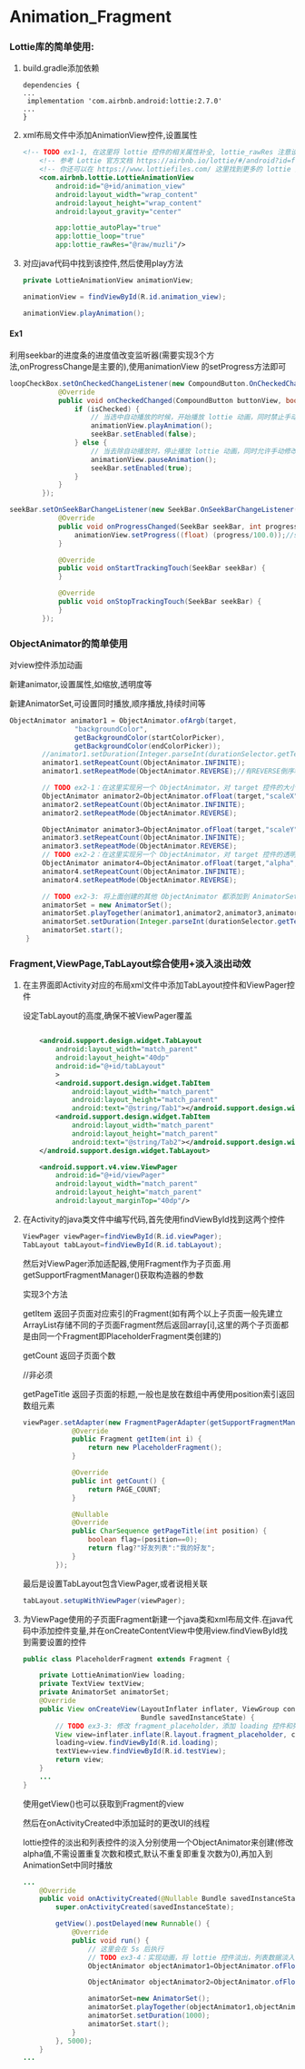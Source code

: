 # Animation_Fragment

### Lottie库的简单使用:

1. build.gradle添加依赖

   ```
   dependencies {
   ...
   	implementation 'com.airbnb.android:lottie:2.7.0'
   ...
   }
   ```

2. xml布局文件中添加AnimationView控件,设置属性

   ```xml
   <!-- TODO ex1-1, 在这里将 lottie 控件的相关属性补全, lottie_rawRes 注意设置为 @raw/material_wave_loading 或者 @raw/muzli-->
       <!-- 参考 Lottie 官方文档 https://airbnb.io/lottie/#/android?id=from-resraw-lottie_rawres-or-assets-lottie_filename -->
       <!-- 你还可以在 https://www.lottiefiles.com/ 这里找到更多的 lottie 资源 -->
       <com.airbnb.lottie.LottieAnimationView
           android:id="@+id/animation_view"
           android:layout_width="wrap_content"
           android:layout_height="wrap_content"
           android:layout_gravity="center"
   
           app:lottie_autoPlay="true"
           app:lottie_loop="true"
           app:lottie_rawRes="@raw/muzli"/>
   ```

3. 对应java代码中找到该控件,然后使用play方法

   ```java
   private LottieAnimationView animationView;
   
   animationView = findViewById(R.id.animation_view);
   
   animationView.playAnimation();
   ```

#### Ex1

利用seekbar的进度条的进度值改变监听器(需要实现3个方法,onProgressChange是主要的),使用animationView 的setProgress方法即可

```java
loopCheckBox.setOnCheckedChangeListener(new CompoundButton.OnCheckedChangeListener() {
            @Override
            public void onCheckedChanged(CompoundButton buttonView, boolean isChecked) {
                if (isChecked) {
                    // 当选中自动播放的时候，开始播放 lottie 动画，同时禁止手动修改进度
                    animationView.playAnimation();
                    seekBar.setEnabled(false);
                } else {
                    // 当去除自动播放时，停止播放 lottie 动画，同时允许手动修改进度
                    animationView.pauseAnimation();
                    seekBar.setEnabled(true);
                }
            }
        });

seekBar.setOnSeekBarChangeListener(new SeekBar.OnSeekBarChangeListener() {
            @Override
            public void onProgressChanged(SeekBar seekBar, int progress, boolean fromUser) {               
                animationView.setProgress((float) (progress/100.0));//seekbar的progress是0~100,Lottie的progress是0~1f
            }

            @Override
            public void onStartTrackingTouch(SeekBar seekBar) {
            }

            @Override
            public void onStopTrackingTouch(SeekBar seekBar) {
            }
        });
```

### ObjectAnimator的简单使用

对view控件添加动画

新建animator,设置属性,如缩放,透明度等

新建AnimatorSet,可设置同时播放,顺序播放,持续时间等

```java
ObjectAnimator animator1 = ObjectAnimator.ofArgb(target,
                "backgroundColor",
                getBackgroundColor(startColorPicker),
                getBackgroundColor(endColorPicker));
        //animator1.setDuration(Integer.parseInt(durationSelector.getText().toString()));
        animator1.setRepeatCount(ObjectAnimator.INFINITE);
        animator1.setRepeatMode(ObjectAnimator.REVERSE);//有REVERSE倒序和RESTART正序两种重复播放方式,一般选REVERSE,相当于原路返回,不会突兀

        // TODO ex2-1：在这里实现另一个 ObjectAnimator，对 target 控件的大小进行缩放，从 1 到 2 循环
        ObjectAnimator animator2=ObjectAnimator.ofFloat(target,"scaleX",1f,2f);
        animator2.setRepeatCount(ObjectAnimator.INFINITE);
        animator2.setRepeatMode(ObjectAnimator.REVERSE);

        ObjectAnimator animator3=ObjectAnimator.ofFloat(target,"scaleY",1f,2f);
        animator3.setRepeatCount(ObjectAnimator.INFINITE);
        animator3.setRepeatMode(ObjectAnimator.REVERSE);
        // TODO ex2-2：在这里实现另一个 ObjectAnimator，对 target 控件的透明度进行修改，从 1 到 0.5f 循环
        ObjectAnimator animator4=ObjectAnimator.ofFloat(target,"alpha",1f,0.5f);
        animator4.setRepeatCount(ObjectAnimator.INFINITE);
        animator4.setRepeatMode(ObjectAnimator.REVERSE);

        // TODO ex2-3: 将上面创建的其他 ObjectAnimator 都添加到 AnimatorSet 中
        animatorSet = new AnimatorSet();
        animatorSet.playTogether(animator1,animator2,animator3,animator4);
        animatorSet.setDuration(Integer.parseInt(durationSelector.getText().toString()));
        animatorSet.start();
    }
```

### Fragment,ViewPage,TabLayout综合使用+淡入淡出动效

1. 在主界面即Activity对应的布局xml文件中添加TabLayout控件和ViewPager控件

   设定TabLayout的高度,确保不被ViewPager覆盖

   ```xml
   
       <android.support.design.widget.TabLayout
           android:layout_width="match_parent"
           android:layout_height="40dp"
           android:id="@+id/tabLayout"
           >
           <android.support.design.widget.TabItem
               android:layout_width="match_parent"
               android:layout_height="match_parent"
               android:text="@string/Tab1"></android.support.design.widget.TabItem>
           <android.support.design.widget.TabItem
               android:layout_width="match_parent"
               android:layout_height="match_parent"
               android:text="@string/Tab2"></android.support.design.widget.TabItem>
       </android.support.design.widget.TabLayout>
   
       <android.support.v4.view.ViewPager
           android:id="@+id/viewPager"
           android:layout_width="match_parent"
           android:layout_height="match_parent"
           android:layout_marginTop="40dp"/>
   ```

2. 在Activity的java类文件中编写代码,首先使用findViewById找到这两个控件

   ```java
   ViewPager viewPager=findViewById(R.id.viewPager);
   TabLayout tabLayout=findViewById(R.id.tabLayout);
   ```

   然后对ViewPager添加适配器,使用Fragment作为子页面.用getSupportFragmentManager()获取构造器的参数

   实现3个方法

   getItem 返回子页面对应索引的Fragment(如有两个以上子页面一般先建立ArrayList存储不同的子页面Fragment然后返回array[i],这里的两个子页面都是由同一个Fragment即PlaceholderFragment类创建的)

   getCount 返回子页面个数

   //非必须

   getPageTitle 返回子页面的标题,一般也是放在数组中再使用position索引返回数组元素

   ```java
   viewPager.setAdapter(new FragmentPagerAdapter(getSupportFragmentManager()) {
               @Override
               public Fragment getItem(int i) {
                   return new PlaceholderFragment();
               }
   
               @Override
               public int getCount() {
                   return PAGE_COUNT;
               }
   
               @Nullable
               @Override
               public CharSequence getPageTitle(int position) {
                   boolean flag=(position==0);
                   return flag?"好友列表":"我的好友";
               }
           });
   ```

   最后是设置TabLayout包含ViewPager,或者说相关联

   ```java
   tabLayout.setupWithViewPager(viewPager);
   ```

3. 为ViewPage使用的子页面Fragment新建一个java类和xml布局文件.在java代码中添加控件变量,并在onCreateContentView中使用view.findViewById找到需要设置的控件

   ```java
   public class PlaceholderFragment extends Fragment {
   
       private LottieAnimationView loading;
       private TextView textView;
       private AnimatorSet animatorSet;
       @Override
       public View onCreateView(LayoutInflater inflater, ViewGroup container,
                                Bundle savedInstanceState) {
           // TODO ex3-3: 修改 fragment_placeholder，添加 loading 控件和列表视图控件
           View view=inflater.inflate(R.layout.fragment_placeholder, container, false);
           loading=view.findViewById(R.id.loading);
           textView=view.findViewById(R.id.testView);
           return view;
       }
       ...
   }
   ```

   使用getView()也可以获取到Fragment的view

   然后在onActivityCreated中添加延时的更改UI的线程

   lottie控件的淡出和列表控件的淡入分别使用一个ObjectAnimator来创建(修改alpha值,不需设置重复次数和模式,默认不重复即重复次数为0),再加入到AnimationSet中同时播放

   ```java
   ...
       @Override
       public void onActivityCreated(@Nullable Bundle savedInstanceState) {
           super.onActivityCreated(savedInstanceState);
   
           getView().postDelayed(new Runnable() {
               @Override
               public void run() {
                   // 这里会在 5s 后执行
                   // TODO ex3-4：实现动画，将 lottie 控件淡出，列表数据淡入
                   ObjectAnimator objectAnimator1=ObjectAnimator.ofFloat(loading,"alpha",1f,0f);
   
                   ObjectAnimator objectAnimator2=ObjectAnimator.ofFloat(textView,"alpha",0f,1f);
   
                   animatorSet=new AnimatorSet();
                   animatorSet.playTogether(objectAnimator1,objectAnimator2);
                   animatorSet.setDuration(1000);
                   animatorSet.start();
               }
           }, 5000);
       }
   ...
   ```
